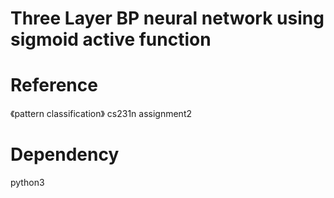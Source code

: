 # Three Layer BP neural network using sigmoid active function

# Reference
《pattern classification》
cs231n assignment2

# Dependency
python3
